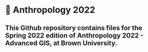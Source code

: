 # :wave: Anthropology 2022

## This Github repository contains files for the Spring 2022 edition of Anthropology 2022 - Advanced GIS, at Brown University.
